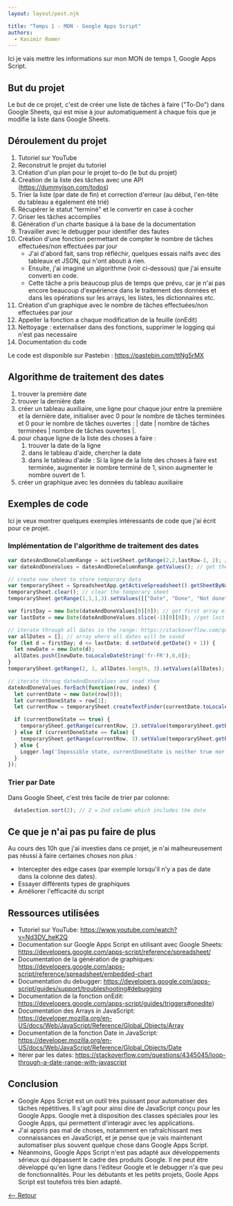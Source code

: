 ```yaml
---
layout: layout/post.njk

title: "Temps 1 - MON - Google Apps Script"
authors:
  - Kasimir Romer
---
```

<!-- Début Résumé -->
Ici je vais mettre les informations sur mon MON de temps 1, Google Apps Script.
<!-- fin résumé -->

## But du projet
Le but de ce projet, c'est de créer une liste de tâches à faire ("To-Do") dans Google Sheets, qui est mise à jour automatiquement à chaque fois que je modifie la liste dans Google Sheets.

## Déroulement du projet
1. Tutoriel sur YouTube
2. Reconstruit le projet du tutoriel
3. Création d'un plan pour le projet to-do (le but du projet)
4. Creation de la liste des tâches avec une API (https://dummyjson.com/todos)
5. Trier la liste (par date de fin) et correction d'erreur (au début, l'en-tête du tableau a également été trié)
6. Récupérer le statut "terminé" et le convertir en case à cocher
7. Griser les tâches accomplies
8. Génération d'un charte basique á la base de la documentation
9. Travailler avec le debugger pour identifier des fautes 
10. Création d'une fonction permettant de compter le nombre de tâches effectuées/non effectuées par jour
    - J'ai d'abord fait, sans trop réfléchir, quelques essais naïfs avec des tableaux et JSON, qui n'ont abouti à rien.
    - Ensuite, j'ai imaginé un algorithme (voir ci-dessous) que j'ai ensuite converti en code.
    - Cette tâche a pris beaucoup plus de temps que prévu, car je n'ai pas encore beaucoup d'expérience dans le traitement des données et dans les opérations sur les arrays, les listes, les dictionnaires etc.
11. Création d'un graphique avec le nombre de tâches effectuées/non effectuées par jour 
12. Appeller la fonction a chaque modification de la feuille (onEdit)
13. Nettoyage : externaliser dans des fonctions, supprimer le logging qui n'est pas necessaire
14. Documentation du code

Le code est disponible sur Pastebin : https://pastebin.com/ttNg5rMX

## Algorithme de traitement des dates
1. trouver la première date
2. trouver la dernière date
3. créer un tableau auxiliaire, une ligne pour chaque jour entre la première et la dernière date, initialiser avec 0 pour le nombre de tâches terminées et 0 pour le nombre de tâches ouvertes : | date | nombre de tâches terminées | nombre de tâches ouvertes |.
4. pour chaque ligne de la liste des choses à faire :
    1. trouver la date de la ligne
    2. dans le tableau d'aide, chercher la date
    3. dans le tableau d'aide : Si la ligne de la liste des choses à faire est terminée, augmenter le nombre terminé de 1, sinon augmenter le nombre ouvert de 1.
5. créer un graphique avec les données du tableau auxiliaire

## Exemples de code
Ici je veux montrer quelques exemples intéressants de code que j'ai écrit pour ce projet.

### Implémentation de l'algorithme de traitement des dates
```javascript
var datesAndDoneColumnRange = activeSheet.getRange(2,2,lastRow-1, 2); //get range that includes the dates and done values (done/not done)
var dateAndDoneValues = datesAndDoneColumnRange.getValues(); // get the values from this range -> Array[Date][done]

// create new sheet to store temporary data
var temporarySheet = SpreadsheetApp.getActiveSpreadsheet().getSheetByName('temporary-data');
temporarySheet.clear(); // clear the temporary sheet
temporarySheet.getRange(1,1,1,3).setValues([["Date", "Done", "Not done"]]); // create header in the temporary sheet

var firstDay = new Date(dateAndDoneValues[0][0]); // get first array element
var lastDate = new Date(dateAndDoneValues.slice(-1)[0][0]); //get last array element

// iterate through all dates in the range: https://stackoverflow.com/questions/4345045/loop-through-a-date-range-with-javascript
var allDates = []; // array where all dates will be saved
for (let d = firstDay; d <= lastDate; d.setDate(d.getDate() + 1)) {
  let newDate = new Date(d);
  allDates.push([newDate.toLocaleDateString('fr-FR'),0,0]);
}
temporarySheet.getRange(2, 1, allDates.length, 3).setValues(allDates); // write the array with all dates to the temporary sheet

// iterate throug dateAndDoneValues and read them
dateAndDoneValues.forEach(function(row, index) {
  let currentDate = new Date(row[0]);
  let currentDoneState = row[1];
  let currentRow = temporarySheet.createTextFinder(currentDate.toLocaleDateString('fr-FR')).findNext().getRow();

  if (currentDoneState == true) {
    temporarySheet.getRange(currentRow, 2).setValue(temporarySheet.getRange(currentRow, 2).getValue() + 1); // increase value of "done" by 1
  } else if (currentDoneState == false) {
    temporarySheet.getRange(currentRow, 3).setValue(temporarySheet.getRange(currentRow, 3).getValue() + 1); // increase value of "not done" by 1
  } else {
    Logger.log('Impossible state, currentDoneState is neither true nor false'); // this case should never happen
  }
});
```
### Trier par Date
Dans Google Sheet, c'est très facile de trier par colonne:
```javascript
  dataSection.sort(2); // 2 = 2nd column which includes the date
```

## Ce que je n'ai pas pu faire de plus
Au cours des 10h que j'ai investies dans ce projet, je n'ai malheureusement pas réussi à faire certaines choses non plus :
- Intercepter des edge cases (par exemple lorsqu'il n'y a pas de date dans la colonne des dates).
- Essayer différents types de graphiques
- Améliorer l'efficacité du script

## Ressources utilisées
- Tutoriel sur YouTube: https://www.youtube.com/watch?v=Nd3DV_heK2Q
- Documentation sur Google Apps Script en utilisant avec Google Sheets: https://developers.google.com/apps-script/reference/spreadsheet/
- Documentation de la génération de graphiques: https://developers.google.com/apps-script/reference/spreadsheet/embedded-chart
- Documentation du debugger: https://developers.google.com/apps-script/guides/support/troubleshooting#debugging
- Documentation de la fonction onEdit: https://developers.google.com/apps-script/guides/triggers#onedite)
- Documentation des Arrays in JavaScript: https://developer.mozilla.org/en-US/docs/Web/JavaScript/Reference/Global_Objects/Array
- Documentation de la fonction Date in JavaScript: https://developer.mozilla.org/en-US/docs/Web/JavaScript/Reference/Global_Objects/Date
- Itérer par les dates: https://stackoverflow.com/questions/4345045/loop-through-a-date-range-with-javascript

## Conclusion
- Google Apps Script est un outil très puissant pour automatiser des tâches répétitives. Il s'agit pour ainsi dire de JavaScript conçu pour les Google Apps. Google met à disposition des classes spéciales pour les Google Apps, qui permettent d'interagir avec les applications.
- J'ai appris pas mal de choses, notamment en rafraîchissant mes connaissances en JavaScript, et je pense que je vais maintenant automatiser plus souvent quelque chose dans Google Apps Script.
- Néanmoins, Google Apps Script n'est pas adapté aux développements sérieux qui dépassent le cadre des produits Google. Il ne peut être développé qu'en ligne dans l'éditeur Google et le debugger n'a que peu de fonctionnalités. Pour les débutants et les petits projets, Goole Apps Script est toutefois très bien adapté.

[<-- Retour](../)